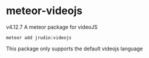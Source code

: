 meteor-videojs
==============
v4.12.7
A meteor package for videoJS

    meteor add jrudio:videojs

This package only supports the default videojs language

